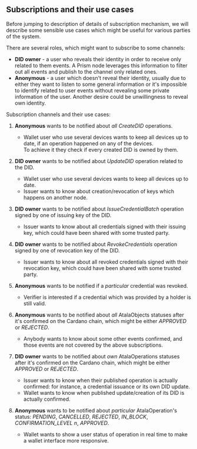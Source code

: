 ## Subscriptions and their use cases
Before jumping to description of details of subscription mechanism, we will describe some sensible
use cases which might be useful for various parties of the system.

There are several roles, which might want to subscribe to some channels:
* **DID owner** - a user who reveals their identity in order to receive only related to them events.
A Prism node leverages this information to filter out all events and publish to the channel only related ones.
* **Anonymous** - 
  a user which doesn't reveal their identity, usually due to either they want to listen to some general information or
  it's impossible to identify related to user events without revealing some private information of the user.
  Another desire could be unwillingness to reveal own identity.

Subscription channels and their use cases:
1. **Anonymous** wants to be notified about _all CreateDID_ operations.
   * Wallet user who use several devices wants to keep all devices up to date,
   if an operation happened on any of the devices.  
   To achieve it they check if every created DID is owned by them.

2. **DID owner** wants to be notified about _UpdateDID_ operation related to the DID.
   * Wallet user who use several devices wants to keep all devices up to date.
   * Issuer wants to know about creation/revocation of keys which happens on another node.

3. **DID owner** wants to be notified about _IssueCredentialBatch_ operation signed by one of issuing key of the DID.
   * Issuer wants to know about all credentials signed with their issuing key,
     which could have been shared with some trusted party.

4. **DID owner** wants to be notified about _RevokeCredentials_ operation signed by one of revocation key of the DID.
   * Issuer wants to know about all revoked credentials signed with their revocation key,
     which could have been shared with some trusted party.

5. **Anonymous** wants to be notified if a _particular_ credential was revoked.
   * Verifier is interested if a credential which was provided by a holder is still valid.

6. **Anonymous** wants to be notified about _all_ AtalaObjects statuses after it's confirmed on the Cardano chain,
     which might be either _APPROVED_ or _REJECTED_.
   * Anybody wants to know about some other events confirmed, and those events are not covered by the above subscriptions.

7. **DID owner** wants to be notified about _own_ AtalaOperations statuses after it's confirmed on the Cardano chain, 
     which might be either _APPROVED_ or _REJECTED_.
   * Issuer wants to know when their published operation is actually confirmed: 
     for instance, a credential issuance or its own DID update.
   * Wallet wants to know when published update/creation of its DID is actually confirmed.

8. **Anonymous** wants to be notified about _particular_ AtalaOperation's status: 
   _PENDING_, _CANCELLED_, _REJECTED_, _IN_BLOCK_, _CONFIRMATION_LEVEL n_, _APPROVED_.
   * Wallet wants to show a user status of operation in real time to make a wallet interface more responsive.
